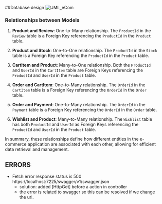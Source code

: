 ﻿##Database design
![UML_eCom](asset/UML_eCom.png)

### Relationships between Models

1. **Product and Review**: One-to-Many relationship. The `ProductId` in the `Review` table is a Foreign Key referencing the `ProductId` in the `Product` table.

2. **Product and Stock**: One-to-One relationship. The `ProductId` in the `Stock` table is a Foreign Key referencing the `ProductId` in the `Product` table.

3. **CartItem and Product**: Many-to-One relationship. Both the `ProductId` and `UserId` in the `CartItem` table are Foreign Keys referencing the `ProductId` and `UserId` in the `Product` table.

4. **Order and CartItem**: One-to-Many relationship. The `OrderId` in the `CartItem` table is a Foreign Key referencing the `OrderId` in the `Order` table.

5. **Order and Payment**: One-to-Many relationship. The `OrderId` in the `Payment` table is a Foreign Key referencing the `OrderId` in the `Order` table.

6. **Wishlist and Product**: Many-to-Many relationship. The `Wishlist` table has both `ProductId` and `UserId` as Foreign Keys referencing the `ProductId` and `UserId` in the `Product` table.



In summary, these relationships define how different entities in the e-commerce application are associated with each other, allowing for efficient data retrieval and management.
## ERRORS
- Fetch error response status is 500 https://localhost:7225/swagger/v1/swagger.json
	- solution: added [HttpGet] before a action in controller
	- the error is related to swagger so this can be resolved if we change the url.

